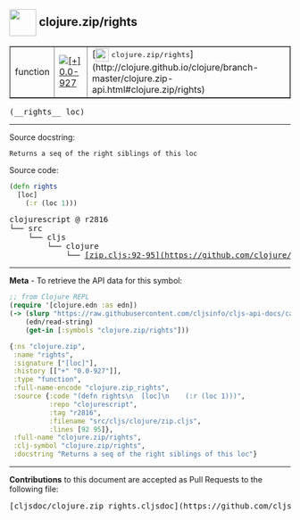 ## <img width="48px" valign="middle" src="http://i.imgur.com/Hi20huC.png"> clojure.zip/rights

 <table border="1">
<tr>

<td>function</td>
<td><a href="https://github.com/cljsinfo/cljs-api-docs/tree/0.0-927"><img valign="middle" alt="[+] 0.0-927" src="https://img.shields.io/badge/+-0.0--927-lightgrey.svg"></a> </td>
<td>
[<img height="24px" valign="middle" src="http://i.imgur.com/1GjPKvB.png"> <samp>clojure.zip/rights</samp>](http://clojure.github.io/clojure/branch-master/clojure.zip-api.html#clojure.zip/rights)
</td>
</tr>
</table>

 <samp>
(__rights__ loc)<br>
</samp>

---




Source docstring:

```
Returns a seq of the right siblings of this loc
```

Source code:

```clj
(defn rights
  [loc]
    (:r (loc 1)))
```

 <pre>
clojurescript @ r2816
└── src
    └── cljs
        └── clojure
            └── <ins>[zip.cljs:92-95](https://github.com/clojure/clojurescript/blob/r2816/src/cljs/clojure/zip.cljs#L92-L95)</ins>
</pre>


---

__Meta__ - To retrieve the API data for this symbol:

```clj
;; from Clojure REPL
(require '[clojure.edn :as edn])
(-> (slurp "https://raw.githubusercontent.com/cljsinfo/cljs-api-docs/catalog/cljs-api.edn")
    (edn/read-string)
    (get-in [:symbols "clojure.zip/rights"]))
```

```clj
{:ns "clojure.zip",
 :name "rights",
 :signature ["[loc]"],
 :history [["+" "0.0-927"]],
 :type "function",
 :full-name-encode "clojure.zip_rights",
 :source {:code "(defn rights\n  [loc]\n    (:r (loc 1)))",
          :repo "clojurescript",
          :tag "r2816",
          :filename "src/cljs/clojure/zip.cljs",
          :lines [92 95]},
 :full-name "clojure.zip/rights",
 :clj-symbol "clojure.zip/rights",
 :docstring "Returns a seq of the right siblings of this loc"}

```

---

__Contributions__ to this document are accepted as Pull Requests to the following file:

 <pre>
[cljsdoc/clojure.zip_rights.cljsdoc](https://github.com/cljsinfo/cljs-api-docs/blob/master/cljsdoc/clojure.zip_rights.cljsdoc)
</pre>

